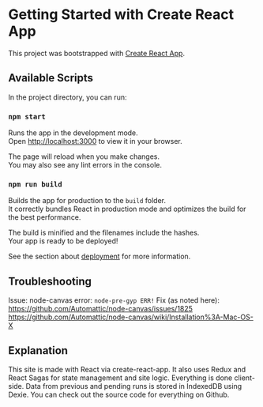 # Getting Started with Create React App

This project was bootstrapped with [Create React App](https://github.com/facebook/create-react-app).

## Available Scripts

In the project directory, you can run:

### `npm start`

Runs the app in the development mode.\
Open [http://localhost:3000](http://localhost:3000) to view it in your browser.

The page will reload when you make changes.\
You may also see any lint errors in the console.

### `npm run build`

Builds the app for production to the `build` folder.\
It correctly bundles React in production mode and optimizes the build for the best performance.

The build is minified and the filenames include the hashes.\
Your app is ready to be deployed!

See the section about [deployment](https://facebook.github.io/create-react-app/docs/deployment) for more information.

## Troubleshooting

Issue: node-canvas error: `node-pre-gyp ERR!`
Fix (as noted here): https://github.com/Automattic/node-canvas/issues/1825
  https://github.com/Automattic/node-canvas/wiki/Installation%3A-Mac-OS-X

## Explanation

This site is made with React via create-react-app.
It also uses Redux and React Sagas for state management and site logic.
Everything is done client-side.
Data from previous and pending runs is stored in IndexedDB using Dexie.
You can check out the source code for everything on Github.